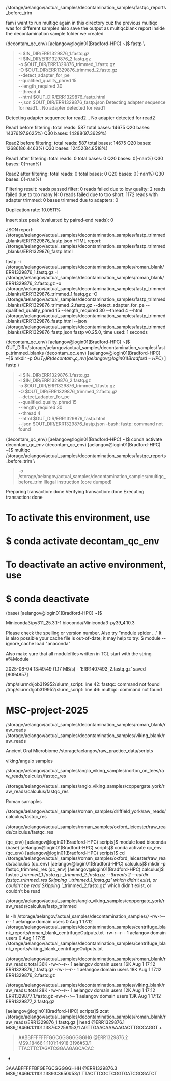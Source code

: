 /storage/aelangov/actual_samples/decontamination_samples/fastqc_reports_before_trim

fam i want to run multiqc again in this directory cuz the previous multiqc was for different samples
also save the output as multiqcblank report inside the decontamination sample folder we created







(decontam_qc_env) [aelangov@login01(Bradford-HPC) ~]$ fastp \
>   -i $IN_DIR/ERR1329876_1.fastq.gz \
>   -I $IN_DIR/ERR1329876_2.fastq.gz \
>   -o $OUT_DIR/ERR1329876_trimmed_1.fastq.gz \
>   -O $OUT_DIR/ERR1329876_trimmed_2.fastq.gz \
>   --detect_adapter_for_pe \
>   --qualified_quality_phred 15 \
>   --length_required 30 \
>   --thread 4 \
>   --html $OUT_DIR/ERR1329876_fastp.html \
>   --json $OUT_DIR/ERR1329876_fastp.json
Detecting adapter sequence for read1...
No adapter detected for read1

Detecting adapter sequence for read2...
No adapter detected for read2

Read1 before filtering:
total reads: 587
total bases: 14675
Q20 bases: 14376(97.9625%)
Q30 bases: 14288(97.3629%)

Read2 before filtering:
total reads: 587
total bases: 14675
Q20 bases: 12686(86.4463%)
Q30 bases: 12452(84.8518%)

Read1 after filtering:
total reads: 0
total bases: 0
Q20 bases: 0(-nan%)
Q30 bases: 0(-nan%)

Read2 after filtering:
total reads: 0
total bases: 0
Q20 bases: 0(-nan%)
Q30 bases: 0(-nan%)

Filtering result:
reads passed filter: 0
reads failed due to low quality: 2
reads failed due to too many N: 0
reads failed due to too short: 1172
reads with adapter trimmed: 0
bases trimmed due to adapters: 0

Duplication rate: 10.0511%

Insert size peak (evaluated by paired-end reads): 0

JSON report: /storage/aelangov/actual_samples/decontamination_samples/fastp_trimmed_blanks/ERR1329876_fastp.json
HTML report: /storage/aelangov/actual_samples/decontamination_samples/fastp_trimmed_blanks/ERR1329876_fastp.html

fastp -i /storage/aelangov/actual_samples/decontamination_samples/roman_blank/ERR1329876_1.fastq.gz -I /storage/aelangov/actual_samples/decontamination_samples/roman_blank/ERR1329876_2.fastq.gz -o /storage/aelangov/actual_samples/decontamination_samples/fastp_trimmed_blanks/ERR1329876_trimmed_1.fastq.gz -O /storage/aelangov/actual_samples/decontamination_samples/fastp_trimmed_blanks/ERR1329876_trimmed_2.fastq.gz --detect_adapter_for_pe --qualified_quality_phred 15 --length_required 30 --thread 4 --html /storage/aelangov/actual_samples/decontamination_samples/fastp_trimmed_blanks/ERR1329876_fastp.html --json /storage/aelangov/actual_samples/decontamination_samples/fastp_trimmed_blanks/ERR1329876_fastp.json
fastp v0.25.0, time used: 1 seconds













(decontam_qc_env) [aelangov@login01(Bradford-HPC) ~]$ OUT_DIR=/storage/aelangov/actual_samples/decontamination_samples/fastp_trimmed_blanks
(decontam_qc_env) [aelangov@login01(Bradford-HPC) ~]$ mkdir -p $OUT_DIR
(decontam_qc_env) [aelangov@login01(Bradford-HPC) ~]$ fastp \
>   -i $IN_DIR/ERR1329876_1.fastq.gz \
>   -I $IN_DIR/ERR1329876_2.fastq.gz \
>   -o $OUT_DIR/ERR1329876_trimmed_1.fastq.gz \
>   -O $OUT_DIR/ERR1329876_trimmed_2.fastq.gz \
>   --detect_adapter_for_pe \
>   --qualified_quality_phred 15 \
>   --length_required 30 \
>   --thread 4 \
>   --html $OUT_DIR/ERR1329876_fastp.html \
>   --json $OUT_DIR/ERR1329876_fastp.json
-bash: fastp: command not found







(decontam_qc_env) [aelangov@login01(Bradford-HPC) ~]$ conda activate decontam_qc_env
(decontam_qc_env) [aelangov@login01(Bradford-HPC) ~]$ multiqc /storage/aelangov/actual_samples/decontamination_samples/fastqc_reports_before_trim \
> -o /storage/aelangov/actual_samples/decontamination_samples/multiqc_before_trim
Illegal instruction (core dumped)



Preparing transaction: done
Verifying transaction: done
Executing transaction: done
#
# To activate this environment, use
#
#     $ conda activate decontam_qc_env
#
# To deactivate an active environment, use
#
#     $ conda deactivate

(base) [aelangov@login01(Bradford-HPC) ~]$

 
 
 
 Miniconda3/py311_25.3.1-1    bioconda/Miniconda3-py39_4.10.3


Please check the spelling or version number. Also try "module spider ..."
It is also possible your cache file is out-of-date; it may help to try:
  $ module --ignore_cache load "anaconda"

Also make sure that all modulefiles written in TCL start with the string #%Module



2025-08-04 13:49:49 (1.17 MB/s) - ‘ERR1407493_2.fastq.gz’ saved [8094857]

/tmp/slurmd/job319952/slurm_script: line 42: fastqc: command not found
/tmp/slurmd/job319952/slurm_script: line 46: multiqc: command not found

# MSC-project-2025
/storage/aelangov/actual_samples/decontamination_samples/roman_blank/raw_reads
/storage/aelangov/actual_samples/decontamination_samples/viking_blank/raw_reads

Ancient Oral Microbiome
/storage/aelangov/raw_practice_data/scripts

viking/angalo samples

/storage/aelangov/actual_samples/anglo_viking_samples/norton_on_tees/raw_reads/calculus/fastqc_res

/storage/aelangov/actual_samples/anglo_viking_samples/coppergate_york/raw_reads/calculus/fastqc_res

Roman samaples

/storage/aelangov/actual_samples/roman_samples/driffield_york/raw_reads/calculus/fastqc_res


/storage/aelangov/actual_samples/roman_samples/oxford_leicester/raw_reads/calculus/fastqc_res


(qc_env) [aelangov@login01(Bradford-HPC) scripts]$ module load bioconda
(base) [aelangov@login01(Bradford-HPC) scripts]$ conda activate qc_env
(qc_env) [aelangov@login01(Bradford-HPC) scripts]$ cd /storage/aelangov/actual_samples/roman_samples/oxford_leicester/raw_reads/calculus
(qc_env) [aelangov@login01(Bradford-HPC) calculus]$ mkdir -p fastqc_trimmed_res
(qc_env) [aelangov@login01(Bradford-HPC) calculus]$ fastqc *_trimmed_1.fastq.gz *_trimmed_2.fastq.gz --threads 2 --outdir fastqc_trimmed_res
Skipping '*_trimmed_1.fastq.gz' which didn't exist, or couldn't be read
Skipping '*_trimmed_2.fastq.gz' which didn't exist, or couldn't be read

/storage/aelangov/actual_samples/anglo_viking_samples/coppergate_york/raw_reads/calculus/fastp_trimmed


 ls -lh /storage/aelangov/actual_samples/decontamination_samples/*/*
-rw-r--r-- 1 aelangov domain users    0 Aug  1 17:12 /storage/aelangov/actual_samples/decontamination_samples/centrifuge_blank_reports/roman_blank_centrifugeOutputs.txt
-rw-r--r-- 1 aelangov domain users    0 Aug  1 17:15 /storage/aelangov/actual_samples/decontamination_samples/centrifuge_blank_reports/viking_blank_centrifugeOutputs.txt

/storage/aelangov/actual_samples/decontamination_samples/roman_blank/raw_reads:
total 36K
-rw-r--r-- 1 aelangov domain users 16K Aug  1 17:12 ERR1329876_1.fastq.gz
-rw-r--r-- 1 aelangov domain users 18K Aug  1 17:12 ERR1329876_2.fastq.gz

/storage/aelangov/actual_samples/decontamination_samples/viking_blank/raw_reads:
total 28K
-rw-r--r-- 1 aelangov domain users 12K Aug  1 17:12 ERR1329877_1.fastq.gz
-rw-r--r-- 1 aelangov domain users 13K Aug  1 17:12 ERR1329877_2.fastq.gz





[aelangov@login01(Bradford-HPC) scripts]$ zcat /storage/aelangov/actual_samples/decontamination_samples/roman_blank/raw_reads/ERR1329876_1.fastq.gz | head
@ERR1329876.1 MS9_18466:1:1101:13876:2259#53/1
AGTTGAACAAAAAGACTTGCCAGGT
+
>AABBFFFFFFFGGCGGGGGGGGHG
@ERR1329876.2 MS9_18466:1:1101:14918:3196#53/1
TTACTTCTAGATCGGAAGAGCACAC
+
3AAABFFFFFBFGEFGCGGGGGHHH
@ERR1329876.3 MS9_18466:1:1101:13893:3650#53/1
TTACTTCGCTCGGTGATCGCGATCT
